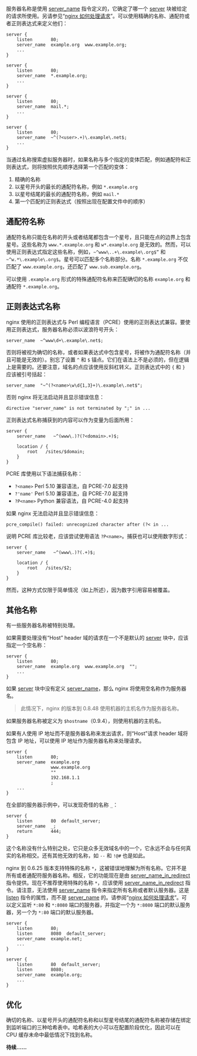服务器名称是使用 [server_name](http://nginx.org/en/docs/http/ngx_http_core_module.html#server_name) 指令定义的，它确定了哪一个 [server](http://nginx.org/en/docs/http/ngx_http_core_module.html#server) 块被给定的请求所使用。另请参见“[nginx 如何处理请求](http://nginx.org/en/docs/http/request_processing.html)”。可以使用精确的名称、通配符或者正则表达式来定义他们：

```
server {
    listen       80;
    server_name  example.org  www.example.org;
    ...
}

server {
    listen       80;
    server_name  *.example.org;
    ...
}

server {
    listen       80;
    server_name  mail.*;
    ...
}

server {
    listen       80;
    server_name  ~^(?<user>.+)\.example\.net$;
    ...
}
```
当通过名称搜索虚拟服务器时，如果名称与多个指定的变体匹配，例如通配符和正则表达式，则将按照优先顺序选择第一个匹配的变体：

1. 精确的名称
2. 以星号开头的最长的通配符名称，例如 `*.example.org`
3. 以星号结尾的最长的通配符名称，例如 `mail.*`
4. 第一个匹配的正则表达式（按照出现在配置文件中的顺序）

## 通配符名称
通配符名称只能在名称的开头或者结尾都包含一个星号，且只能在点的边界上包含星号。这些名称为 `www.*.example.org` 和 `w*.example.org` 是无效的。然而，可以使用正则表达式指定这些名称，例如，`~^www\..+\.example\.org$”` 和 `~^w.*\.example\.org$`。星号可以匹配多个名称部分。名称 `*.example.org` 不仅匹配了 `www.example.org`，还匹配了 `www.sub.example.org`。

可以使用 `.example.org` 形式的特殊通配符名称来匹配确切的名称 `example.org` 和 通配符 `*.example.org`。

## 正则表达式名称
nginx 使用的正则表达式与 Perl 编程语言（PCRE）使用的正则表达式兼容。要使用正则表达式，服务器名称必须以波浪符号开头：

```
server_name  ~^www\d+\.example\.net$;
```
否则将被视为确切的名称，或者如果表达式中包含星号，将被作为通配符名称（并且可能是无效的）。别忘了设置 `^` 和 `$` 锚点。它们在语法上不是必须的，但在逻辑上是需要的。还要注意，域名的点应该使用反斜杠转义。正则表达式中的 `{` 和 `}` 应该被引号括起：

```
server_name  "~^(?<name>\w\d{1,3}+)\.example\.net$";
```
否则 nginx 将无法启动并且显示错误信息：

```
directive "server_name" is not terminated by ";" in ...
```
正则表达式名称捕获到的内容可以作为变量为后面所用：

```
server {
    server_name   ~^(www\.)?(?<domain>.+)$;

    location / {
        root   /sites/$domain;
    }
}
```
PCRE 库使用以下语法捕获名称：
- `?<name>` Perl 5.10 兼容语法，自 PCRE-7.0 起支持
- `?'name'` Perl 5.10 兼容语法，自 PCRE-7.0 起支持
- `?P<name>` Python 兼容语法，自 PCRE-4.0 起支持

如果 nginx 无法启动并且显示错误信息：

```
pcre_compile() failed: unrecognized character after (?< in ...
```

说明 PCRE 库比较老，应该尝试使用语法 `?P<name>`。捕获也可以使用数字形式：

```
server {
    server_name   ~^(www\.)?(.+)$;

    location / {
        root   /sites/$2;
    }
}
```
然而，这种方式仅限于简单情况（如上所述），因为数字引用容易被覆盖。

## 其他名称
有一些服务器名称被特别处理。

如果需要处理没有“Host” header 域的请求在一个不是默认的 [server](http://nginx.org/en/docs/http/ngx_http_core_module.html#server) 块中，应该指定一个空名称：

```
server {
    listen       80;
    server_name  example.org  www.example.org  "";
    ...
}
```
如果 [server](http://nginx.org/en/docs/http/ngx_http_core_module.html#server) 块中没有定义 [server_name](http://nginx.org/en/docs/http/ngx_http_core_module.html#server_name)，那么 nginx 将使用空名称作为服务器名。

> 此情况下，nginx 的版本到 0.8.48 使用机器的主机名作为服务器名称。

如果服务器名称被定义为 `$hostname`（0.9.4），则使用机器的主机名。

如果有人使用 IP 地址而不是服务器名称来发出请求，则“Host”请求 header 域将包含 IP 地址，可以使用 IP 地址作为服务器名称来处理请求。

```
server {
    listen       80;
    server_name  example.org
                 www.example.org
                 ""
                 192.168.1.1
                 ;
    ...
}
```
在全部的服务器示例中，可以发现奇怪的名称 `_`：

```
server {
    listen       80  default_server;
    server_name  _;
    return       444;
}
```
这个名称没有什么特别之处，它只是众多无效域名中的一个，它永远不会与任何真实的名称相交。还有其他无效的名称，如 `--` 和 `!@#` 也是如此。

nginx 到 0.6.25 版本支持特殊的名称 `*`，这被错误地理解为所有名称。它并不是所有或者通配符服务器名称。相反，它的功能现在是由 [server_name_in_redirect](http://nginx.org/en/docs/http/ngx_http_core_module.html#server_name_in_redirect) 指令提供。现在不推荐使用特殊的名称 `*`，应该使用 [server_name_in_redirect](http://nginx.org/en/docs/http/ngx_http_core_module.html#server_name_in_redirect) 指令。请注意，无法使用 [server_name](http://nginx.org/en/docs/http/ngx_http_core_module.html#server_name) 指令来指定所有名称或者默认服务器。这是 [listen](http://nginx.org/en/docs/http/ngx_http_core_module.html#listen) 指令的属性，而不是 [server_name](http://nginx.org/en/docs/http/ngx_http_core_module.html#server_name) 的。请参阅“[nginx 如何处理请求](http://nginx.org/en/docs/http/request_processing.html)”。可以定义监听 `*:80` 和 `*:8080` 端口的服务器，并指定一个为 `*:8080` 端口的默认服务器，另一个为 `*:80` 端口的默认服务器。

```
server {
    listen       80;
    listen       8080  default_server;
    server_name  example.net;
    ...
}

server {
    listen       80  default_server;
    listen       8080;
    server_name  example.org;
    ...
}
```

## 优化
确切的名称、以星号开头的通配符名称和以型星号结尾的通配符名称被存储在绑定到监听端口的三种哈希表中。哈希表的大小可以在配置阶段优化，因此可以在 CPU 缓存未命中最低情况下找到名称。

**待续……**